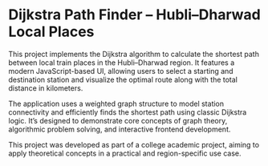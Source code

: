 # Dijkstra Path Finder – Hubli–Dharwad Local Places

This project implements the Dijkstra algorithm to calculate the shortest path between local train places in the Hubli–Dharwad region. It features a modern JavaScript-based UI, allowing users to select a starting and destination station and visualize the optimal route along with the total distance in kilometers.

The application uses a weighted graph structure to model station connectivity and efficiently finds the shortest path using classic Dijkstra logic. It’s designed to demonstrate core concepts of graph theory, algorithmic problem solving, and interactive frontend development.

This project was developed as part of a college academic project, aiming to apply theoretical concepts in a practical and region-specific use case.
